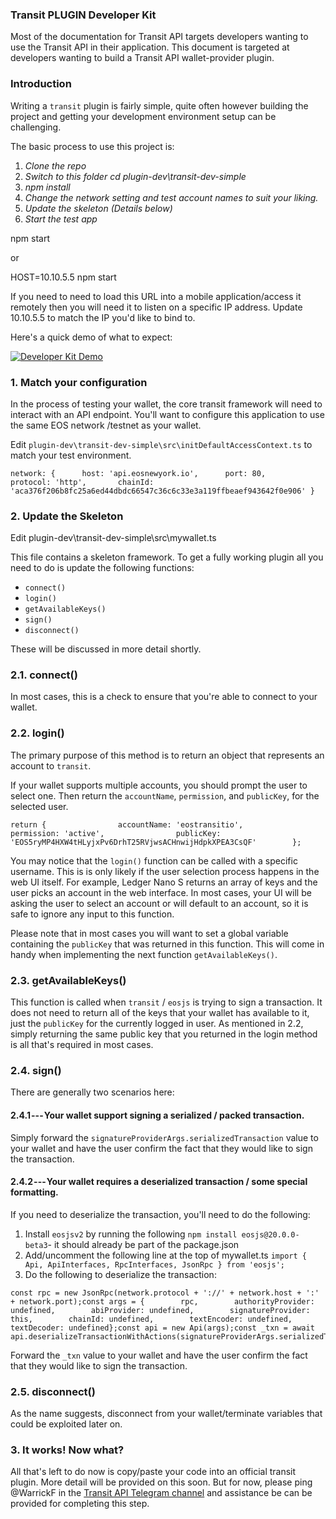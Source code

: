 ### Transit PLUGIN Developer Kit

Most of the documentation for Transit API targets developers wanting to use the Transit API in their application. This document is targeted at developers wanting to build a Transit API wallet-provider plugin.

### Introduction

Writing a `transit` plugin is fairly simple, quite often however building the project and getting your development environment setup can be challenging.

The basic process to use this project is:

1.  *Clone the repo*
2.  *Switch to this folder cd plugin-dev\transit-dev-simple*
3.  *npm install*
4.  *Change the network setting and test account names to suit your liking.*
5.  *Update the skeleton (Details below)*
6.  *Start the test app*

npm start

or

HOST=10.10.5.5 npm start

If you need to need to load this URL into a mobile application/access it remotely then you will need it to listen on a specific IP address. Update 10.10.5.5 to match the IP you'd like to bind to.

Here's a quick demo of what to expect:

[![Developer Kit Demo](https://cdn-images-1.medium.com/max/800/0*KQAr5teF3AilCffp.png)](https://youtu.be/85kFTyGRcd4)

### 1\. Match your configuration

In the process of testing your wallet, the core transit framework will need to interact with an API endpoint. You'll want to configure this application to use the same EOS network /testnet as your wallet.

Edit `plugin-dev\transit-dev-simple\src\initDefaultAccessContext.ts` to match your test environment.

```
network: {		host: 'api.eosnewyork.io',		port: 80,		protocol: 'http',		chainId: 'aca376f206b8fc25a6ed44dbdc66547c36c6c33e3a119ffbeaef943642f0e906'	}
```

### 2\. Update the Skeleton

Edit plugin-dev\transit-dev-simple\src\mywallet.ts

This file contains a skeleton framework. To get a fully working plugin all you need to do is update the following functions:

-   `connect()`
-   `login()`
-   `getAvailableKeys()`
-   `sign()`
-   `disconnect()`

These will be discussed in more detail shortly.

### 2.1. connect()

In most cases, this is a check to ensure that you're able to connect to your wallet.

### 2.2. login()

The primary purpose of this method is to return an object that represents an account to `transit`.

If your wallet supports multiple accounts, you should prompt the user to select one. Then return the `accountName`, `permission`, and `publicKey`, for the selected user.

```
return {                accountName: 'eostransitio',                permission: 'active',                publicKey: 'EOS5ryMP4HXW4tHLyjxPv6DrhT25RVjwsACHnwijHdpkXPEA3CsQF'        };
```

You may notice that the `login()` function can be called with a specific username. This is is only likely if the user selection process happens in the web UI itself. For example, Ledger Nano S returns an array of keys and the user picks an account in the web interface. In most cases, your UI will be asking the user to select an account or will default to an account, so it is safe to ignore any input to this function.

Please note that in most cases you will want to set a global variable containing the `publicKey` that was returned in this function. This will come in handy when implementing the next function `getAvailableKeys()`.

### 2.3. getAvailableKeys()

This function is called when `transit` / `eosjs` is trying to sign a transaction. It does not need to return all of the keys that your wallet has available to it, just the `publicKey` for the currently logged in user. As mentioned in 2.2, simply returning the same public key that you returned in the login method is all that's required in most cases.

### 2.4. sign()

There are generally two scenarios here:

#### 2.4.1 --- Your wallet support signing a serialized / packed transaction.

Simply forward the `signatureProviderArgs.serializedTransaction` value to your wallet and have the user confirm the fact that they would like to sign the transaction.

#### 2.4.2 --- Your wallet requires a deserialized transaction / some special formatting.

If you need to deserialize the transaction, you'll need to do the following:

1.  Install `eosjsv2` by running the following `npm install eosjs@20.0.0-beta3`- it should already be part of the package.json
2.  Add/uncomment the following line at the top of mywallet.ts `import { Api, ApiInterfaces, RpcInterfaces, JsonRpc } from 'eosjs';`
3.  Do the following to deserialize the transaction:

```
const rpc = new JsonRpc(network.protocol + '://' + network.host + ':' + network.port);const args = {        rpc,        authorityProvider: undefined,        abiProvider: undefined,        signatureProvider: this,        chainId: undefined,        textEncoder: undefined,        textDecoder: undefined};const api = new Api(args);const _txn = await api.deserializeTransactionWithActions(signatureProviderArgs.serializedTransaction);
```

Forward the `_txn` value to your wallet and have the user confirm the fact that they would like to sign the transaction.

### 2.5. disconnect()

As the name suggests, disconnect from your wallet/terminate variables that could be exploited later on.

### 3\. It works! Now what?

All that's left to do now is copy/paste your code into an official transit plugin. More detail will be provided on this soon. But for now, please ping @WarrickF in the [Transit API Telegram channel](https://t.me/TransitAPI) and assistance be can be provided for completing this step.
